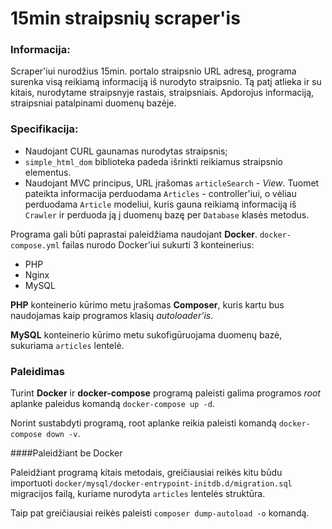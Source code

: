 # 15min straipsnių scraper'is

### Informacija:

Scraper'iui nurodžius 15min. portalo straipsnio URL adresą, programa surenka
visą reikiamą informaciją iš nurodyto straipsnio. Tą patį atlieka ir su kitais,
nurodytame straipsnyje rastais, straipsniais. Apdorojus informaciją, straipsniai 
patalpinami duomenų bazėje. 

### Specifikacija:

* Naudojant CURL gaunamas nurodytas straipsnis;
* `simple_html_dom` biblioteka padeda išrinkti reikiamus straipsnio elementus.
* Naudojant MVC principus, URL įrašomas `articleSearch` - _View_. Tuomet pateikta 
informacija perduodama `Articles` - controller'iui, o vėliau perduodama `Article`
  modeliui, kuris gauna reikiamą informaciją iš `Crawler` ir perduoda ją į duomenų
  bazę per `Database` klasės metodus. 
  
Programa gali būti paprastai paleidžiama naudojant **Docker**. `docker-compose.yml`
failas nurodo Docker'iui sukurti 3 konteinerius:

* PHP
* Nginx
* MySQL

**PHP** konteinerio kūrimo metu įrašomas **Composer**, kuris kartu bus naudojamas kaip 
programos klasių _autoloader'is_.

**MySQL** konteinerio kūrimo metu sukofigūruojama duomenų bazė, sukuriama `articles` lentelė.

### Paleidimas

Turint **Docker** ir **docker-compose** programą paleisti galima programos _root_
aplanke paleidus komandą `docker-compose up -d`.

Norint sustabdyti programą, root aplanke reikia paleisti komandą `docker-compose down -v`.

####Paleidžiant be Docker

Paleidžiant programą kitais metodais, greičiausiai reikės kitu būdu importuoti
`docker/mysql/docker-entrypoint-initdb.d/migration.sql` migracijos failą, kuriame nurodyta
`articles` lentelės struktūra.

Taip pat greičiausiai reikės paleisti `composer dump-autoload -o` komandą.
